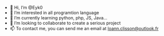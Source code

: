 - 👋 Hi, I’m @Eyk0
- 👀 I’m interested in all programtion language
- 🌱 I’m currently learning python, php, JS, Java... 
- 💞️ I’m looking to collaborate to create a serious project
- 📫 To contact me, you can send me an email at loann.clisson@outlook.fr

<!---
Eyk0/Eyk0 is a ✨ special ✨ repository because its `README.md` (this file) appears on your GitHub profile.
You can click the Preview link to take a look at your changes.
--->

